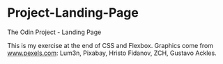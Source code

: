 # Project-Landing-Page
The Odin Project - Landing Page 

This is my exercise at the end of CSS and Flexbox.
Graphics come from www.pexels.com:
Lum3n,
Pixabay,
Hristo Fidanov,
ZCH,
Gustavo Ackles.
